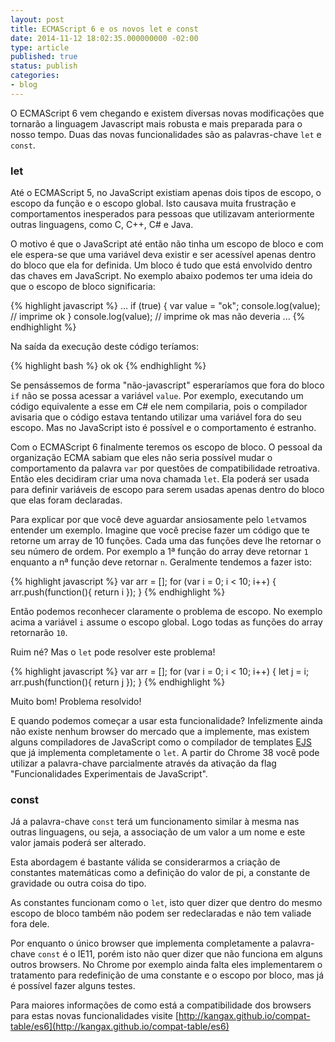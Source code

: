 ```yaml
---
layout: post
title: ECMAScript 6 e os novos let e const
date: 2014-11-12 18:02:35.000000000 -02:00
type: article
published: true
status: publish
categories:
- blog
---
```


O ECMAScript 6 vem chegando e existem diversas novas modificações que tornarão a linguagem Javascript mais robusta
e mais preparada para o nosso tempo. Duas das novas funcionalidades são as palavras-chave `let` e `const`.
<!--more-->

### let

Até o ECMAScript 5, no JavaScript existiam apenas dois tipos de escopo, o escopo da função e o escopo global. Isto
causava muita frustração e comportamentos inesperados para pessoas que utilizavam anteriormente outras linguagens, como
C, C++, C# e Java.

O motivo é que o JavaScript até então não tinha um escopo de bloco e com ele espera-se que uma variável deva existir e
ser acessível apenas dentro do bloco que ela for definida. Um bloco é tudo que está envolvido dentro das chaves em
JavaScript. No exemplo abaixo podemos ter uma ideia do que o escopo de bloco significaria:

{% highlight javascript %}
...
if (true) {
var value = "ok";
console.log(value); // imprime ok
}
console.log(value); // imprime ok mas não deveria
...
{% endhighlight %}

Na saída da execução deste código teríamos:

{% highlight bash %}
ok
ok
{% endhighlight %}

Se pensássemos de forma "não-javascript" esperaríamos que fora do bloco `if` não se possa acessar a variável
`value`. Por exemplo, executando um código equivalente a esse em C# ele nem compilaria, pois o
compilador avisaria que o código estava tentando utilizar uma variável fora do seu escopo. Mas no JavaScript isto é
possível e o comportamento é estranho.

Com o ECMAScript 6 finalmente teremos os escopo de bloco. O pessoal da organização ECMA sabiam que eles não seria
possível mudar o comportamento da palavra `var` por questões de compatibilidade retroativa. Então
eles decidiram criar uma nova chamada `let`. Ela poderá ser usada para definir variáveis de escopo para
serem usadas apenas dentro do bloco que elas foram declaradas.

Para explicar por que você deve aguardar ansiosamente pelo `let`vamos entender um exemplo. Imagine que você precise
fazer um código que te retorne um array de 10 funções. Cada uma das funções deve lhe retornar o seu número de ordem.
Por exemplo a 1ª função do array deve retornar `1` enquanto a nª função deve retornar `n`. Geralmente tendemos
a fazer isto:

{% highlight javascript %}
var arr = [];
for (var i = 0; i < 10; i++) {
arr.push(function(){ return i });
}
{% endhighlight %}

Então podemos reconhecer claramente o problema de escopo. No exemplo acima a variável `i` assume o escopo
global. Logo todas as funções do array retornarão `10`.

Ruim né? Mas o `let` pode resolver este problema!

{% highlight javascript %}
var arr = [];
for (var i = 0; i < 10; i++) {
let j = i;
arr.push(function(){ return j });
}
{% endhighlight %}

Muito bom! Problema resolvido!

E quando podemos começar a usar esta funcionalidade? Infelizmente ainda não existe nenhum browser do mercado que
a implemente, mas existem alguns compiladores de JavaScript como o compilador de templates
[EJS](https://github.com/tj/ejs) que já implementa completamente o `let`. A partir do Chrome 38 você pode
utilizar a palavra-chave parcialmente através da ativação da flag "Funcionalidades Experimentais de JavaScript".

### const

Já a palavra-chave `const` terá um funcionamento similar à mesma nas outras linguagens, ou seja, a associação de
um valor a um nome e este valor jamais poderá ser alterado.

Esta abordagem é bastante válida se considerarmos a criação de constantes matemáticas como a definição do
valor de pi, a constante de gravidade ou outra coisa do tipo.

As constantes funcionam como o `let`, isto quer dizer que dentro do mesmo escopo de bloco também não podem ser
redeclaradas e não tem valiade fora dele.

Por enquanto o único browser que implementa completamente a palavra-chave `const` é o IE11, porém isto não quer
dizer que não funciona em alguns outros browsers. No Chrome por exemplo ainda falta eles implementarem o tratamento
para redefinição de uma constante e o escopo por bloco, mas já é possível fazer alguns testes.

Para maiores informações de como está a compatibilidade dos browsers para estas novas funcionalidades visite
[http://kangax.github.io/compat-table/es6](http://kangax.github.io/compat-table/es6)